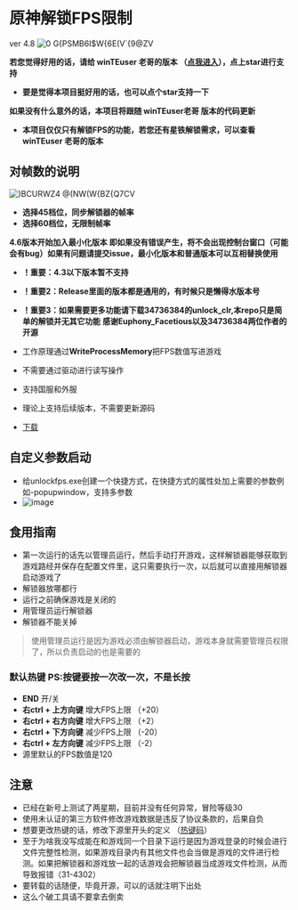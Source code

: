 # 原神解锁FPS限制

ver 4.8
![0 G{PSMB6I$W{6E(V`{9@ZV](https://github.com/user-attachments/assets/e6bb2e5a-2fcf-4504-8b74-df22e6deec45)


**若您觉得好用的话，请给 winTEuser 老哥的版本
（[点我进入](https://github.com/winTEuser/Genshin_StarRail_fps_unlocker/releases)），点上star进行支持**
 - **要是觉得本项目挺好用的话，也可以点个star支持一下**

**如果没有什么意外的话，本项目将跟随 winTEuser老哥 版本的代码更新**
 - **本项目仅仅只有解锁FPS的功能，若您还有星铁解锁需求，可以查看 winTEuser 老哥的版本**
## 对帧数的说明
![)BCURWZ4 @(NW(W{BZ{Q7CV](https://github.com/xiaonian233/genshin-fps-unlock/assets/21072615/20bda8d8-21a1-4ea1-8de2-57f90f177f62)
 - **选择45档位，同步解锁器的帧率**
 - **选择60档位，无限制帧率**

**4.6版本开始加入最小化版本 即如果没有错误产生，将不会出现控制台窗口（可能会有bug）如果有问题请提交issue，最小化版本和普通版本可以互相替换使用**

 - **！重要：4.3以下版本暂不支持**
 - **！重要2：Release里面的版本都是通用的，有时候只是懒得水版本号**
 - **！重要3：如果需要更多功能请下载34736384的unlock_clr,本repo只是简单的解锁并无其它功能**
**感谢Euphony_Facetious以及34736384两位作者的开源**

 - 工作原理通过**WriteProcessMemory**把FPS数值写进游戏
 - 不需要通过驱动进行读写操作
 - 支持国服和外服
 - 理论上支持后续版本，不需要更新源码
 - [下载](https://github.com/xiaonian233/genshin-fps-unlock/releases/)
## 自定义参数启动
 - 给unlockfps.exe创建一个快捷方式，在快捷方式的属性处加上需要的参数例如-popupwindow，支持多参数
 - ![image](https://github.com/xiaonian233/genshin-fps-unlock/assets/21072615/de6eeeda-9cf6-4ce4-8559-67011b7d944c)
## 食用指南
 - 第一次运行的话先以管理员运行，然后手动打开游戏，这样解锁器能够获取到游戏路经并保存在配置文件里，这只需要执行一次，以后就可以直接用解锁器启动游戏了
 - 解锁器放哪都行
 - 运行之前确保游戏是关闭的
 - 用管理员运行解锁器
 - 解锁器不能关掉
>使用管理员运行是因为游戏必须由解锁器启动，游戏本身就需要管理员权限了，所以负责启动的也是需要的
### 默认热键           PS:按键要按一次改一次，不是长按
- **END** 开/关
- **右ctrl + 上方向键** 增大FPS上限 （+20）
- **右ctrl + 右方向键** 增大FPS上限 （+2）
- **右ctrl + 下方向键** 减少FPS上限 （-20）
- **右ctrl + 左方向键** 减少FPS上限 （-2）
- 源里默认的FPS数值是120

## 注意
- 已经在新号上测试了两星期，目前并没有任何异常，冒险等级30
- 使用未认证的第三方软件修改游戏数据是违反了协议条款的，后果自负
- 想要更改热键的话，修改下源里开头的定义 （[热键码](http://cherrytree.at/misc/vk.htm)）
- 至于为啥我没写成能在和游戏同一个目录下运行是因为游戏登录的时候会进行文件完整性检测，如果游戏目录内有其他文件也会当做是游戏的文件进行检测。如果把解锁器和游戏放一起的话游戏会把解锁器当成游戏文件检测，从而导致报错（31-4302）
- 要转载的话随便，毕竟开源，可以的话就注明下出处
- 这么个破工具请不要拿去倒卖
